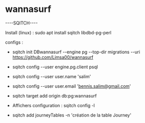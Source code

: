 # wannasurf

----SQITCH----

Install (linux) : sudo apt install sqitch libdbd-pg-perl

configs :
- sqitch init DBwannasurf --engine pg --top-dir migrations --uri https://github.com/Limsa00/wannasurf
- sqitch config --user engine.pg.client psql
- sqitch config --user user.name 'salim'
- sqitch config --user user.email 'bennis.salim@gmail.com'
- sqitch target add origin db:pg:wannasurf


- Affichers configuration : sqitch config -l



- sqitch add journeyTables -n 'création de la table Journey'